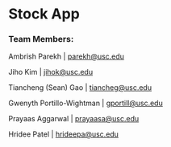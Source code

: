 # Stock App
### Team Members:

Ambrish Parekh | parekh@usc.edu

Jiho Kim | jihok@usc.edu

Tiancheng (Sean) Gao | tiancheg@usc.edu

Gwenyth Portillo-Wightman | gportill@usc.edu

Prayaas Aggarwal | prayaasa@usc.edu

Hridee Patel | hrideepa@usc.edu
